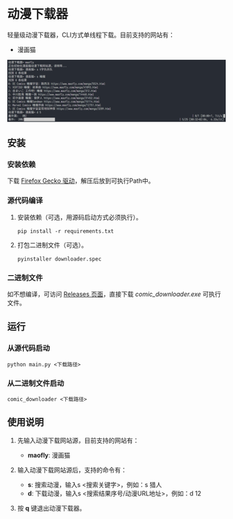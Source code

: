 # 动漫下载器

轻量级动漫下载器，CLI方式单线程下载。目前支持的网站有：
- 漫画猫

![截图](docs/screenshot.png)

## 安装

### 安装依赖

下载 [Firefox Gecko 驱动](https://github.com/mozilla/geckodriver/releases)，解压后放到可执行Path中。

### 源代码编译
1. 安装依赖（可选，用源码启动方式必须执行）。
   
   ```shell
   pip install -r requirements.txt
   ```
2. 打包二进制文件（可选）。

   ```shell
   pyinstaller downloader.spec
   ```

### 二进制文件

如不想编译，可访问 [Releases 页面](https://github.com/fjcanyue/comic_downloader/releases/latest)，直接下载 *comic_downloader.exe* 可执行文件。

## 运行

### 从源代码启动

```shell
python main.py <下载路径>
```

### 从二进制文件启动

```shell
comic_downloader <下载路径>
```

## 使用说明

1. 先输入动漫下载网站源，目前支持的网站有：
   * **maofly**: 漫画猫

2. 输入动漫下载网站源后，支持的命令有：
   * **s**: 搜索动漫，输入s <搜索关键字>，例如：s 猎人
   * **d**: 下载动漫，输入s <搜索结果序号/动漫URL地址>，例如：d 12

3. 按 **q** 键退出动漫下载器。